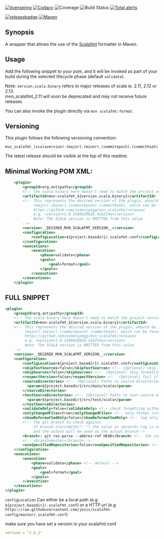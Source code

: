 [![licenseimg]][licenselink]  [![Codacy][codacyimg]][codacylink] ![Coverage][covimg] ![Build Status][buildimg] [![Total alerts][lgtmimg]][lgtmlink]

[![releasebadge]][releaselink] [![Maven][mavenimg]][mavenlink]

## Synopsis

A wrapper that allows the use of the [Scalafmt](https://github.com/scalameta/scalafmt/) formatter in Maven.

## Usage

Add the following snippet to your pom, and it will be invoked as part of your build during the
selected lifecycle phase (default `validate`).

Note: `version.scala.binary` refers to major releases of scala ie. 2.11, 2.12 or 2.13.  
mvn_scalafmt_2.11 will soon be deprecated and may not receive future releases

You can also invoke the plugin directly via `mvn scalafmt:format`.

## Versioning 

This plugin follows the following versioning convention:

`mvn_scalafmt_(scalaversion)-(major).(minor).(commitepoch).(commithash)`

The latest release should be visible at the top of this readme.

## Minimal Working POM XML:
```xml
    <plugin>
        <groupId>org.antipathy</groupId>
        <!-- The scala binary here doesn't need to match the project version -->
        <artifactId>mvn-scalafmt_${version.scala.binary}</artifactId>
        <!-- This represents the desired version of the plugin, whould be in the form:
             (major).(minor).(commitepoch).(commithash), which can be found here:
             https://github.com/simonjpegg/mvn_scalafmt/releases
             e.g. <version>1.0.1589620826.41b214a</version>
             Note: The SCALA version is OMITTED from this value
        -->
        <version>__DESIRED_MVN_SCALAFMT_VERSION__</version>
        <configuration>
            <configLocation>${project.basedir}/.scalafmt.conf</configLocation> <!-- path to config -->
        </configuration>
        <executions>
            <execution>
                <phase>validate</phase>
                <goals>
                    <goal>format</goal>
                </goals>
            </execution>
        </executions>
    </plugin>
```

## FULL SNIPPET
```xml
<plugin>
    <groupId>org.antipathy</groupId>
    <!-- The scala binary here doesn't need to match the project version -->
    <artifactId>mvn-scalafmt_${version.scala.binary}</artifactId>
    <!-- This represents the desired version of the plugin, whould be in the form:
         (major).(minor).(commitepoch).(commithash), which can be found here:
         https://github.com/simonjpegg/mvn_scalafmt/releases
         e.g. <version>1.0.1589620826.41b214a</version>
         Note: The SCALA version is OMITTED from this value
    -->
    <version>__DESIRED_MVN_SCALAFMT_VERSION__</version>
    <configuration>
        <configLocation>${project.basedir}/.scalafmt.conf</configLocation> <!-- path to config -->
        <skipTestSources>false</skipTestSources> <!-- (Optional) skip formatting test sources -->
        <skipSources>false</skipSources> <!-- (Optional) skip formatting main sources -->
        <respectVersion>false</respectVersion> <!-- (Optional) fail if no version set in scalafmt.conf -->
        <sourceDirectories> <!-- (Optional) Paths to source-directories. Overrides ${project.build.sourceDirectory} -->
          <param>${project.basedir}/src/main/scala</param>
        </sourceDirectories>
        <testSourceDirectories> <!-- (Optional) Paths to test-source-directories. Overrides ${project.build.testSourceDirectory} -->
          <param>${project.basedir}/src/test/scala</param>
        </testSourceDirectories>
        <validateOnly>false</validateOnly> <!-- check formatting without changing files -->
        <onlyChangedFiles>true</onlyChangedFiles> <!-- only format (staged) files that have been changed from the specified git branch -->
        <showReformattedOnly>false</showReformattedOnly> <!-- log only modified files -->
        <!-- The git branch to check against
             If branch.startsWith(": ") the value in <branch> tag is used as a command to run
             and the output will be used as the actual branch-->
        <branch>: git rev-parse --abbrev-ref HEAD</branch> <!-- the current branch-->
        <!-- <branch>master</branch>-->
        <useSpecifiedRepositories>false</useSpecifiedRepositories> <!-- use project repositories configuration for scalafmt dynamic loading -->
    </configuration>
    <executions>
        <execution>
            <phase>validate</phase> <!-- default -->
            <goals>
                <goal>format</goal>
            </goals>
        </execution>
    </executions>
</plugin>
```

`configLocation` Can either be a local path (e.g. `${project.basedir}/.scalafmt.conf`) or a HTTP url (e.g `https://raw.githubusercontent.com/jozic/scalafmt-config/master/.scalafmt.conf`)

make sure you have set a version in your scalafmt.conf 
```yaml
version = "2.6.2"
```
[lgtmimg]: https://img.shields.io/lgtm/alerts/g/SimonJPegg/mvn_scalafmt.svg?logo=lgtm&logoWidth=18
[lgtmlink]: https://lgtm.com/projects/g/SimonJPegg/mvn_scalafmt/alerts/
[licenseimg]: https://img.shields.io/badge/Licence-Apache%202.0-blue.svg
[licenselink]: ./LICENSE
[buildimg]: https://github.com/SimonJPegg/mvn_scalafmt/workflows/Build213/badge.svg
[covimg]: https://app.codacy.com/project/badge/Coverage/15b50622fcf349cc89301b6c3d40fc4e
[codacyimg]: https://api.codacy.com/project/badge/Grade/15b50622fcf349cc89301b6c3d40fc4e
[codacylink]: https://app.codacy.com/project/Antipathy_org/mvn_scalafmt/dashboard?branchId=11175791
[mavenimg]: https://maven-badges.herokuapp.com/maven-central/org.antipathy/mvn-scalafmt_2.11/badge.svg
[mavenlink]: https://search.maven.org/search?q=org.antipathy.mvn-scalafmt
[releasebadge]: https://img.shields.io/github/release/simonjpegg/mvn_scalafmt.svg?style=flat
[releaselink]: https://github.com/SimonJPegg/mvn_scalafmt/releases
